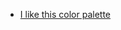 - [I like this color palette](https://images.squarespace-cdn.com/content/v1/5a0dc23e9f07f57da4455360/1512536808313-RI84EBB1UU53P303UWJU/Final+3+Palettes+Muted+2.png)

